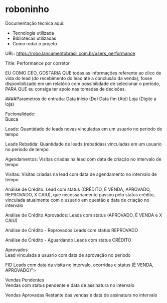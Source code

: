 # roboninho

Documentação técnica aqui:
* Tecnologia utilizada
* Bibliotecas utilizadas
* Como rodar o projeto



URL: https://robo.lancamentobrasil.com.br/users_performance

Title: Performance por corretor

EU COMO CEO, 
GOSTARIA QUE todas as informações referente ao clico de vida do lead (do recebimento do lead até a conclusão da venda), fosse disponibilizado em um relatório com possibilidade de selecionar o período,
PARA QUE eu consiga ter apoio nas tomadas de decisões.


####Parametros de entrada:
	Data início (De)
	Data fim (Até)
	Loja (Digite a loja)
	
Fucionalidade:	
	Busca

Leads:
	Quantidade de leads novas vinculadas em um usuario no periodo de tempo
	
Leads Rebatida: 
	Quantidade de leads (rebatidas) vinculadas em um usuario no periodo de tempo

Agendamentos:
	Visitas criadas na lead com data de criação no intervalo de tempo
	
Visitas:
	Visitas criadas na lead com data de agendamento no intervalo de tempo
	
Análise de Crédito:
	Lead com status (CRÉDITO, É VENDA, APROVADO,  REPROVADO, X CAIU), que necessariamente passou pelo status crédito, vinculada atualmente com o usuario em questão e data de criação no intervalo
	
Análise de Crédito Aprovados:
	Leads com status (APROVADO, É VENDA e X CAIU)
	
Análise de Crédito - Reprovados	
	Leads com status REPROVADO
	
Análise de Crédito - Aguardando
	Leads com status CRÉDITO
					
Aprovados					
	Lead vinculada a usuario com data de aprovação no periodo
	
FID
	Leads com data da visita no intervalo, ocorridas e status (É VENDA, APROVADO)">
    										
Vendas Pendentes	
	Vendas com status pendente e data de assinatura no intervalo
                        		
Vendas Aprovadas
	Restante das vendas e data de assinatura no intervalo

